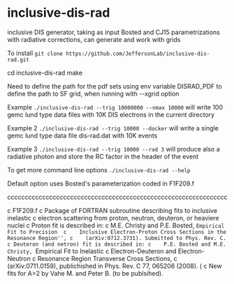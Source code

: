 # inclusive-dis-rad
inclusive DIS generator, taking as input Bosted and CJ15 parametrizations with radiative corrections, can generate and work with grids 

To install `git clone https://github.com/JeffersonLab/inclusive-dis-rad.git`

cd inclusive-dis-rad make

Need to define the path for the pdf sets using env variable DISRAD_PDF to define the path to SF grid, when running with --xgrid option

Example `./inclusive-dis-rad --trig 10000000 --nmax 10000` will write 100 gemc lund type data files with 10K DIS electrons in the current directory



Example 2 `./inclusive-dis-rad --trig 10000 --docker` will write a single gemc lund type data file dis-rad.dat with 10K events  

Example 3 `./inclusive-dis-rad --trig 10000 --rad 3` will produce also a radiative photon and store the RC factor in the header of the event

To get more command line options
`./inclusive-dis-rad --help`


Default option uses Bosted's parameterization coded in F1F209.f

ccccccccccccccccccccccccccccccccccccccccccccccccccccccccccccccc

c F1F209.f
c Package of FORTRAN subroutine describing fits to inclusive inelastic
c electron scattering from proton, neutron, deuteron, or heaviere nuclei
c Proton fit is described in:
c   M.E. Christy and P.E. Bosted, ``Empirical Fit to Precision 
c    Inclusive Electron-Proton Cross Sections in the Resonance Region'',
c    (arXiv:0712.3731). Submitted to Phys. Rev. C.
c Deuteron (and netron) fit is described in:
c    P.E. Bosted and M.E. Christy, ``Empirical Fit to Inelastic 
c    Electron-Deuteron and Electron-Neutron
c    Resonance Region Transverse Cross Sections, 
c    (arXiv:0711.0159), publichished in Phys. Rev. C 77, 065206 (2008). (
c New fits for A>2 by Vahe M. and Peter B. (to be publsihed).
